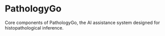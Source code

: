 # PathologyGo
Core components of PathologyGo, the AI assistance system designed for histopathological inference.
